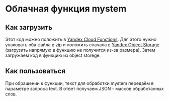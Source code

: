 Облачная функция mystem
=======================

Как загрузить
-------------

Этот код можно положить в [Yandex Cloud Functions](https://cloud.yandex.ru/services/functions). Для этого нужно упаковать оба файла в zip и положить сначала в [Yandex Object Storage](https://cloud.yandex.ru/services/storage) (загрузить напрямую в функцию не получится из-за размера). Затем загружаем код в функцию из object storege.

Как пользоваться
----------------
При обращении к функции, текст для обработки mystem передаём в параметре запроса text. В ответ получаем JSON - массов обработанных слов.
